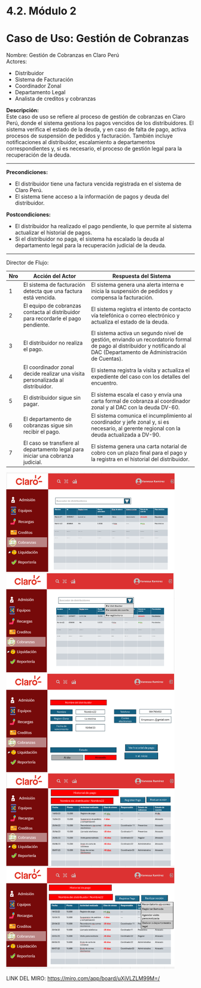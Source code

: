 # 4.2. Módulo 2

# Caso de Uso: Gestión de Cobranzas 

Nombre: Gestión de Cobranzas en Claro Perú  
Actores:  
- Distribuidor  
- Sistema de Facturación  
- Coordinador Zonal  
- Departamento Legal  
- Analista de creditos y cobranzas

**Descripción:**  
Este caso de uso se refiere al proceso de gestión de cobranzas en Claro Perú, donde el sistema gestiona los pagos vencidos de los distribuidores. El sistema verifica el estado de la deuda, y en caso de falta de pago, activa procesos de suspensión de pedidos y facturación. También incluye notificaciones al distribuidor, escalamiento a departamentos correspondientes y, si es necesario, el proceso de gestión legal para la recuperación de la deuda.

---

**Precondiciones:**  
- El distribuidor tiene una factura vencida registrada en el sistema de Claro Perú.  
- El sistema tiene acceso a la información de pagos y deuda del distribuidor.

**Postcondiciones:**  
- El distribuidor ha realizado el pago pendiente, lo que permite al sistema actualizar el historial de pagos.  
- Si el distribuidor no paga, el sistema ha escalado la deuda al departamento legal para la recuperación judicial de la deuda.

---

 Director de Flujo: 

| Nro | Acción del Actor | Respuesta del Sistema |
|-----|------------------|----------------------|
| 1   | El sistema de facturación detecta que una factura está vencida. | El sistema genera una alerta interna e inicia la suspensión de pedidos y compensa la facturación. |
| 2   | El equipo de cobranzas contacta al distribuidor para recordarle el pago pendiente. | El sistema registra el intento de contacto vía telefónica o correo electrónico y actualiza el estado de la deuda. |
| 3   | El distribuidor no realiza el pago. | El sistema activa un segundo nivel de gestión, enviando un recordatorio formal de pago al distribuidor y notificando al DAC (Departamento de Administración de Cuentas). |
| 4   | El coordinador zonal decide realizar una visita personalizada al distribuidor. | El sistema registra la visita y actualiza el expediente del caso con los detalles del encuentro. |
| 5   | El distribuidor sigue sin pagar. | El sistema escala el caso y envía una carta formal de cobranza al coordinador zonal y al DAC con la deuda DV-60. |
| 6   | El departamento de cobranzas sigue sin recibir el pago. | El sistema comunica el incumplimiento al coordinador y jefe zonal y, si es necesario, al gerente regional con la deuda actualizada a DV-90. |
| 7   | El caso se transfiere al departamento legal para iniciar una cobranza judicial. | El sistema genera una carta notarial de cobro con un plazo final para el pago y la registra en el historial del distribuidor. |


<div align="center">
<a>
    <img src="https://github.com/fiis-bd242/bd242-grupo6/blob/main/src/prototipo%20cobranza1.png?raw=true" alt="Logo" width="450" style=" padding-right: 120px;">
</a>
</div>


<div align="center">
<a>
    <img src="https://github.com/fiis-bd242/bd242-grupo6/blob/main/src/prototipo%20cobranza2.png?raw=true" alt="Logo" width="450" style=" padding-right: 120px;">
</a>
</div>
<div align="center">
<a>
    <img src="https://github.com/fiis-bd242/bd242-grupo6/blob/main/src/prototipo%20cobranza3.png?raw=true" alt="Logo" width="450" style=" padding-right: 120px;">
</a>
</div>

<div align="center">
<a>
    <img src="https://github.com/fiis-bd242/bd242-grupo6/blob/main/src/protoripo%20cobranza4.png?raw=true" alt="Logo" width="450" style=" padding-right: 120px;">
</a>
</div>
<div align="center">
<a>
    <img src="https://github.com/fiis-bd242/bd242-grupo6/blob/main/src/prototipo%20cobranza5.png?raw=true" alt="Logo" width="450" style=" padding-right: 120px;">
</a>
</div>

LINK DEL MIRO: https://miro.com/app/board/uXjVLZLM99M=/